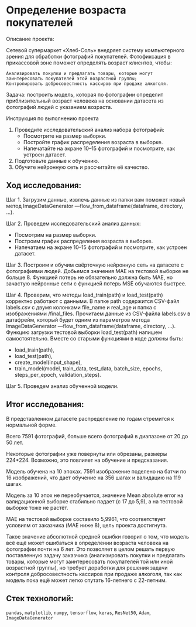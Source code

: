 # Определение возраста покупателей

Описание проекта:

Сетевой супермаркет «Хлеб-Соль» внедряет систему компьютерного зрения для обработки фотографий покупателей. Фотофиксация в прикассовой зоне поможет определять возраст клиентов, чтобы:

    Анализировать покупки и предлагать товары, которые могут заинтересовать покупателей этой возрастной группы;
    Контролировать добросовестность кассиров при продаже алкоголя.

Задача: построить модель, которая по фотографии определит приблизительный возраст человека на основании датасета из фотографий людей с указанием возраста.

Инструкция по выполнению проекта

1. Проведите исследовательский анализ набора фотографий: 
    - Посмотрите на размер выборки.
    - Постройте график распределения возраста в выборке.
    - Напечатайте на экране 10–15 фотографий и посмотрите, как устроен датасет.
2. Подготовьте данные к обучению.
3. Обучите нейронную сеть и рассчитайте её качество.

## Ход исследования:

Шаг 1. Загрузим данные, извлечь данные из папки вам поможет новый метод ImageDataGenerator —flow_from_dataframe(dataframe, directory, ...).

Шаг 2. Проведем исследовательский анализ данных:
- Посмотрим на размер выборки.
- Построим график распределения возраста в выборке.
- Напечатаем на экране 10–15 фотографий и посмотрите, как устроен датасет.

Шаг 3. Построим и обучим свёрточную нейронную сеть на датасете с фотографиями людей. Добьемся значения MAE на тестовой выборке не больше 8.
Функцией потерь не обязательно должна быть MAE, но зачастую нейронные сети с функцией потерь MSE обучаются быстрее.

Шаг 4. Проверим, что методы load_train(path) и load_test(path) корректно работают с данными. В папке path содержится CSV-файл labels.csv с двумя колонками file_name и real_age и папка с изображениями /final_files. Прочитаем данные из CSV-файла labels.csv в датафрейм, который будет одним из параметров метода ImageDataGenerator —flow_from_dataframe(dataframe, directory, ...).
Функцию загрузки тестовой выборки load_test(path) напишем самостоятельно. Вместе со старыми функциями в коде должны быть:
- load_train(path),
- load_test(path),
- create_model(input_shape),
- train_model(model, train_data, test_data, batch_size, epochs, steps_per_epoch, validation_steps).

Шаг 5. Проведем анализ обученной модели.


## Итог исследования:

В представленном датасете распределение по годам стремится к нормальной форме.

Всего 7591 фотографий, больше всего фотографий в диапазоне от 20 до 50 лет. 

Некоторые фотографии уже повернуты или обрезаны, размеры 224*224. Возможно, это повлияет на обучение и предсказания.

Модель обучена на 10 эпохах. 7591 изображение поделено на батчи по 16 изображений, что дает обучение на 356 шагах и валидацию на 119 шагах.

Модель за 10 эпох не переобучается, значение Mean absolute error на валидационной выборке стабильно падает (с 17 до 5,9), а на тестовой выборке тоже не растёт.

MAE на тестовой выборке составило 5,9961, что соответствует условиям от заказчика (MAE ниже 8), цель проекта достигнута.

Такое значение абсолютной средней ошибки говорит о том, что модель всё ещё может ошибаться в определении возраста человека на фотографии почти на 6 лет. Это позволяет в целом решать первую поставленную задачу заказчика (анализировать покупки и предлагать товары, которые могут заинтересовать покупателей той или иной возрастной группы), но требует доработки для решения задачи контроля добросовестность кассиров при продаже алкоголя, так как модель пока ещё может легко спутать 16-летнего с 22-летним.

## Стек технологий:

`pandas`, `matplotlib`, `numpy`, `tensorflow`, `keras`, `ResNet50`, `Adam`, `ImageDataGenerator`
